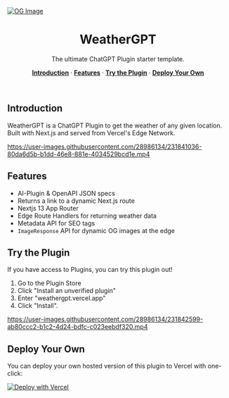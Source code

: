 <a href="https://github.com/steven-tey/weathergpt">
   <img src="https://weathergpt.vercel.app/opengraph-image.png" alt="OG Image">
</a>

<h1 align="center">WeatherGPT</h3>

<p align="center">
  The ultimate ChatGPT Plugin starter template.
</p>

<p align="center">
  <a href="#introduction"><strong>Introduction</strong></a> ·
  <a href="#features"><strong>Features</strong></a> ·
  <a href="#try-the-plugin"><strong>Try the Plugin</strong></a> ·
  <a href="#deploy-your-own"><strong>Deploy Your Own</strong></a>
</p>
<br/>

## Introduction

WeatherGPT is a ChatGPT Plugin to get the weather of any given location. Built with Next.js and served from Vercel's Edge Network.

https://user-images.githubusercontent.com/28986134/231841036-80da6d5b-b1dd-46e8-881e-4034529bcd1e.mp4

## Features

- AI-Plugin & OpenAPI JSON specs
- Returns a link to a dynamic Next.js route
- Nextjs 13 App Router
- Edge Route Handlers for returning weather data
- Metadata API for SEO tags
- `ImageResponse` API for dynamic OG images at the edge


## Try the Plugin

If you have access to Plugins, you can try this plugin out!

1. Go to the Plugin Store
2. Click "Install an unverified plugin"
3. Enter "weathergpt.vercel.app"
4. Click "Install".

https://user-images.githubusercontent.com/28986134/231842599-ab80ccc2-b1c2-4d24-bdfc-c023eebdf320.mp4

## Deploy Your Own

You can deploy your own hosted version of this plugin to Vercel with one-click:

[![Deploy with Vercel](https://vercel.com/button)](https://dub.sh/deploy)
